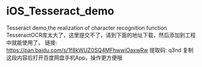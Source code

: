 # iOS_Tesseract_demo
Tesseract demo,the realization of character recognition function
TesseractOCR库太大了，这里提交不了，请到下面的地址下载，然后添加到工程中就能使用了。 
链接: https://pan.baidu.com/s/1f8kWUZ0SQ4MFhwwiOaxwRw 提取码: q3nd 复制这段内容后打开百度网盘手机App，操作更方便哦
